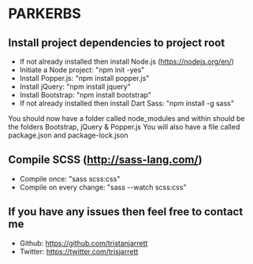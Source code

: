 # PARKERBS

## Install project dependencies to project root
  - If not already installed then install Node.js (https://nodejs.org/en/)
  - Initiate a Node project: "npm init -yes"
  - Install Popper.js: "npm install popper.js"
  - Install jQuery: "npm install jquery"
  - Install Bootstrap: "npm install bootstrap"
  - If not already installed then install Dart Sass: "npm install -g sass"

You should now have a folder called node_modules and within should be the folders Bootstrap, jQuery & Popper.js
You will also have a file called package.json and package-lock.json

## Compile SCSS (http://sass-lang.com/)
  - Compile once: "sass scss:css"
  - Compile on every change: "sass --watch scss:css"

## If you have any issues then feel free to contact me
  - Github: https://github.com/tristanjarrett
  - Twitter: https://twitter.com/trisjarrett
